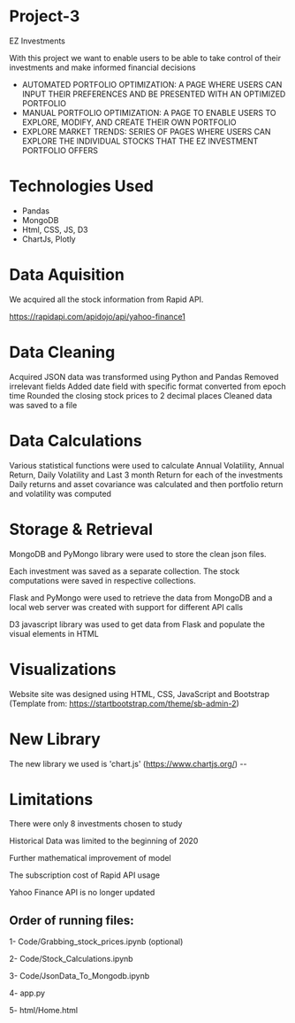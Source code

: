 # Project-3

EZ Investments

With this project we want to enable users to be able to take control of their investments and make informed financial decisions

- AUTOMATED PORTFOLIO OPTIMIZATION: A PAGE WHERE USERS CAN INPUT THEIR PREFERENCES AND BE PRESENTED WITH AN OPTIMIZED PORTFOLIO
- MANUAL PORTFOLIO OPTIMIZATION: A PAGE TO ENABLE USERS TO EXPLORE, MODIFY, AND CREATE THEIR OWN PORTFOLIO
- EXPLORE MARKET TRENDS: SERIES OF PAGES WHERE USERS CAN EXPLORE THE INDIVIDUAL STOCKS THAT THE EZ INVESTMENT PORTFOLIO OFFERS

# Technologies Used
- Pandas
- MongoDB
- Html, CSS, JS, D3
- ChartJs, Plotly

# Data Aquisition
We acquired all the stock information from Rapid API.

https://rapidapi.com/apidojo/api/yahoo-finance1

# Data Cleaning
Acquired JSON data was transformed using Python and Pandas
Removed irrelevant fields
Added date field with specific format converted from epoch time
Rounded the closing stock prices to 2 decimal places
Cleaned data was saved to a file

# Data Calculations
Various statistical functions were used to calculate Annual Volatility, Annual Return, Daily Volatility and Last 3 month Return for each of the investments
Daily returns and asset covariance was calculated and then portfolio return and volatility was computed

# Storage & Retrieval

MongoDB and PyMongo library were used to store the clean json files.

Each investment was saved as a separate collection. The stock computations were saved in respective collections.

Flask and PyMongo were used to retrieve the data from MongoDB and a local web server was created with support for different API calls 

D3 javascript library was used to get data from Flask and populate the visual elements in HTML

# Visualizations

Website site was designed using HTML, CSS, JavaScript and Bootstrap (Template from: https://startbootstrap.com/theme/sb-admin-2)

# New Library

The new library we used is 'chart.js' (https://www.chartjs.org/) -- 

# Limitations

There were only 8 investments chosen to study

Historical Data was limited to the beginning of 2020

Further mathematical improvement of model

The subscription cost of Rapid API usage

Yahoo Finance API is no longer updated

## Order of running files:
1- Code/Grabbing_stock_prices.ipynb (optional)

2- Code/Stock_Calculations.ipynb

3- Code/JsonData_To_Mongodb.ipynb

4- app.py

5- html/Home.html





